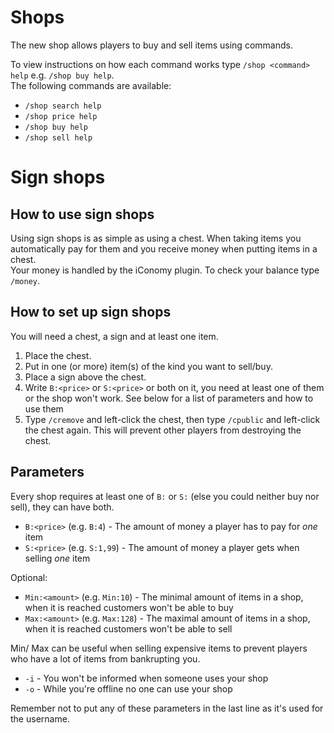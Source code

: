 Shops
=====

The new shop allows players to buy and sell items using commands.

To view instructions on how each command works type `/shop <command> help` e.g. `/shop buy help`.  
 The following commands are available:

- `/shop search help`
- `/shop price help`
- `/shop buy help`
- `/shop sell help`

Sign shops
==========

How to use sign shops
---------------------

Using sign shops is as simple as using a chest. When taking  items you automatically pay for them and you receive money when putting items in a chest.  
Your money is handled by the iConomy plugin. To check your balance type `/money`.

How to set up sign shops
------------------------

You will need a chest, a sign and at least one item.

1. Place the chest.
2. Put in one (or more) item(s) of the kind you want to sell/buy.
3. Place a sign above the chest.
4. Write `B:<price>` or `S:<price>` or both on it, you need at least one of them or the shop won't work. See below for a list of parameters and how to use them
5. Type `/cremove` and left-click the chest, then type `/cpublic` and left-click the chest again. This will prevent other players from destroying the chest.


Parameters
----------

Every shop requires at least one of `B:` or `S:` (else you could neither buy nor sell), they can have both.

- `B:<price>` (e.g. `B:4`) - The amount of money a player has to pay for *one* item
- `S:<price>` (e.g. `S:1,99`) - The amount of money a player gets when selling *one* item

Optional:

- `Min:<amount>` (e.g. `Min:10`) - The minimal amount of items in a shop, when it is reached customers won't be able to buy
- `Max:<amount>` (e.g. `Max:128`) - The maximal amount of items in a shop, when it is reached customers won't be able to sell

Min/ Max can be useful when selling expensive items to prevent players who have a lot of items from bankrupting you.

- `-i` - You won't be informed when someone uses your shop
- `-o` - While you're offline no one can use your shop

Remember not to put any of these parameters in the last line as it's used for the username.